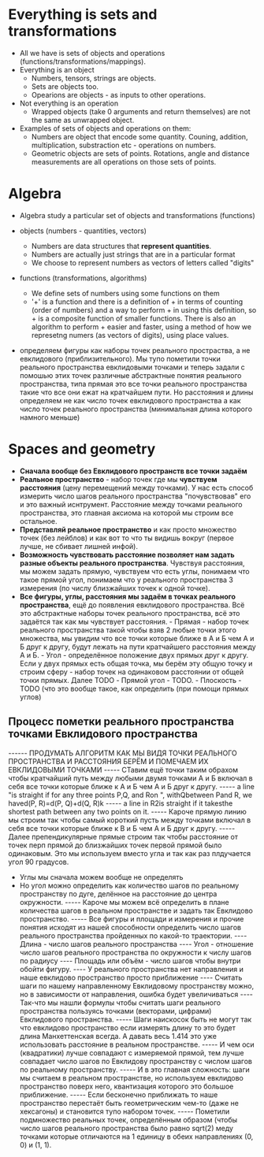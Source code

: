 
# Everything is sets and transformations
- All we have is sets of objects and operations (functions/transformations/mappings).
- Everything is an object
    - Numbers, tensors, strings are objects. 
    - Sets are objects too.
    - Opearions are objects - as inputs to other operations.
- Not everything is an operation
    - Wrapped objects (take 0 arguments and return themselves) are not the same as
      unwrapped object.
- Examples of sets of objects and operations on them:
    - Numbers are object that encode some quantity.
      Couning, addition, multiplication, substraction etc - operations on numbers.
    - Geometric objects are sets of points.
      Rotations, angle and distance measurements are all operations on those sets
      of points.

# Algebra
- Algebra study a particular set of objects and transformations (functions)
- objects (numbers - quantities, vectors) 
    - Numbers are data structures that __represent quantities__.
    - Numbers are actually just strings that are in a particular format
    - We choose to represent numbers as vectors of letters called "digits"
- functions (transformations, algorithms)
    - We define sets of numbers using some functions on them
    - '+' is a function and there is a definition of + in terms of counting 
      (order of numbers) and a way to perform + in using this definition, so + is a 
      composite function of smaller functions.
      There is also an algorithm to perform + easier and faster, using a method of how we
      represetng numers (as vectors of digits), using place values.


- определяем фигуры как наборы точек реального простраства, а не евклидового (приблизительного).
  Мы тупо пометили точки реального пространства евклидовыми точками и теперь задали с помошью
  этих точек различные абстрактные понятия реального пространства, типа прямая это все точки
  реального пространства такие что все они ежат на кратчайшем пути.
  Но расстояния и длины определяем не как число точек евклидового пространства
  а как число точек реального пространства (минимальная длина которого намного меньше)

# Spaces and geometry
- __Сначала вообще без Евклидового пространств все точки задаём__
- __Реальное пространство__ - набор точек где мы __чувствуем расстояния__ (цену перемещений
  между точками). У нас есть способ измерить число шагов реального пространства "почувствовав"
  его и это важный иснтрумент. Расстояние между точками реального пространства, это главная 
  аксиома на которой мы строим все остальное.
- __Представляй реальное пространство__ и как просто множество точек (без лейблов) и как
  вот то что ты видишь вокруг (первое лучше, не сбивает лишней инфой).
- __Возможность чувствовать расстояние позволяет нам задать разные объекты реального пространства__.
  Чувствуя расстояния, мы можем задать прямую, чувствуем что есть углы, понимаем что такое прямой угол,
  понимаем что у реального пространства 3 измерения (по числу близжайших точек к одной точке).
- __Все фигуры, углы, расстояния мы задаём в точках реального пространства__, ещё до появления
  евклидового пространства.
  Всё это абстрактные наборы точек реального пространства, всё это задаётся так как мы чувствует
  расстояния.
      - Прямая - набор точек реального пространства такой чтобы взяв 2 любые точки этого множества,
        мы увидим что все точки которые ближе в А и Б чем А и Б друг к другу, будут лежать на пути
	кратчайшего расстояния между А и Б.
      - Угол - определённое положение двух прямых друг к другу. Если у двух прямых есть общая точка,
        мы берём эту общую точку и строим сферу - набор точек на одинаковом расстоянии
	от общей точки прямых. Далее TODO
      - Прямой угол - TODO.
      - Плоскость - TODO (что это вообще такое, как определить (при помощи прямых углов)

## Процесс пометки реального пространства точками Евклидового пространства
------ ПРОДУМАТЬ АЛГОРИТМ КАК МЫ ВИДЯ ТОЧКИ РЕАЛЬНОГО ПРОСТРАНСТВА И РАССТОЯНИЯ БЕРЁМ И ПОМЕЧАЕМ
       ИХ ЕВКЛИДОВЫМИ ТОЧКАМИ
----- СТавим ещё точки таким обрахом чтобы кратчайший путь между любыми двумя точками А и Б включал в себя
      все точки которые ближе к А и Б чем А и Б друг к другу.
----- a line "is straight if for any three points P,Q, and Ron ", withQbetween Pand R, we haved(P, R)=d(P, Q)+d(Q, R)k
----- a line in R2is straight if it takesthe shortest path between any two points on it.
----- Кароче прямую линию мы строим так чтобы самый короткий пусть между точками включал в себя все точки которые
ближе к В и Б чем А и Б друг к другу.
----- Далее препендикулярные прямые строим так чтобы расстояние от точек перп прямой до близжайших точек
первой прямой было одинаковым. Это мы используем вместо угла и так как раз плдучается угол 90 градусов.
- Углы мы сначала можем вообще не определять
- Но угол можно определить как количество шагов по реальному пространству по дуге, делённое на расстояние до
центра окружности.
----- Кароче мы можем всё определить в плане количества шагов в реальном пространстве и задать так Евклидово
пространство.
----- Все фигуры и площади и измерения и прочие понятия исходят из нашей способности определить число шагов
реального пространства пройденных по какой-то траектории.
---- Длина - число шагов реального пространства
---- Угол - отношение число шагов реального пространства по окружности к числу шагов по радиусу
---- Площадь или объём - число шагов чтобы внутри обойти фигуру.
---- У реального пространства нет направления и наше евклидово пространство просто приближение
---- Считать шаги по нашему направленному Евклидовому пространству можно, но в зависимости от
направления, ошибка будет увеличиваться
---- Так-что мы нашли формулы чтобы считать шаги реального пространства пользуясь точками (векторами,
цифрами) Евклидового пространства.
----- Шаги наискосок быть не могут так что евклидово пространство если измерять длину то это
будет длина Манхеттенская всегда. А давать весь 1.414 это уже использовать расстояние в реальном пространстве.
----- И чем оси (квадратики) лучше совпадают с измеряемой прямой, тем лучше совпадает число шагов по
Евклидову пространству с числом шагов по реальному пространству.
----- И в это главная сложность: шаги мы считаем в реальном пространстве, но используем евклидово пространство
поверх него, квантизация которого это большое приближение.
----- Если бесконечно приближать то наше пространство перестаёт быть геометрическим чем-то (даже не хексагоны)
и становится тупо набором точек. 
----- Пометили подмножество реальных точек, определённым образом (чтобы число шагов реального пространства
было равно sqrt(2) меду точками которые отличаются на 1 единицу в обеих направлениях (0, 0) и (1, 1).



